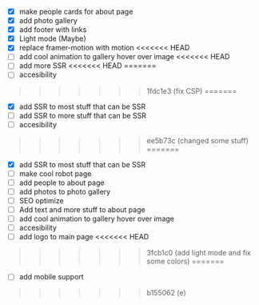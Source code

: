 - [x] make people cards for about page
- [x] add photo gallery
- [x] add footer with links
- [x] Light mode (Maybe)
- [x] replace framer-motion with motion
<<<<<<< HEAD
- [ ] add cool animation to gallery hover over image
<<<<<<< HEAD
- [ ] add more SSR
<<<<<<< HEAD
=======
- [ ] accesibility
>>>>>>> 1fdc1e3 (fix CSP)
=======
- [x] add SSR to most stuff that can be SSR
- [ ] add SSR to more stuff that can be SSR
- [ ] accesibility
>>>>>>> ee5b73c (changed some stuff)
=======
- [x] add SSR to most stuff that can be SSR
- [ ] make cool robot page
- [ ] add people to about page
- [ ] add photos to photo gallery
- [ ] SEO optimize
- [ ] Add text and more stuff to about page
- [ ] add cool animation to gallery hover over image
- [ ] accesibility
- [ ] add logo to main page
<<<<<<< HEAD
>>>>>>> 3fcb1c0 (add light mode and fix some colors)
=======
- [ ] add mobile support
>>>>>>> b155062 (e)
